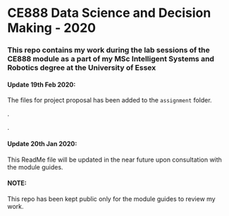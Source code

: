 # CE888 Data Science and Decision Making - 2020

### This repo contains my work during the lab sessions of the CE888 module as a part of my MSc Intelligent Systems and Robotics degree at the University of Essex 


#### Update 19th Feb 2020:
The files for project proposal has been added to the `assignment` folder.


.


.


#### Update 20th Jan 2020:
This ReadMe file will be updated in the near future upon consultation with the module guides. 


#### NOTE:
This repo has been kept public only for the module guides to review my work. <br>
